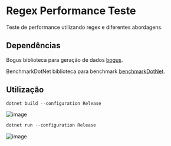 # Regex Performance Teste

Teste de performance utilizando regex e diferentes abordagens.

## Dependências

Bogus biblioteca para geração de dados [bogus](https://www.nuget.org/packages/Bogus/).

BenchmarkDotNet biblioteca para benchmark [benchmarkDotNet](https://www.nuget.org/packages/BenchmarkDotNet/).

## Utilização

```powershell
dotnet build --configuration Release
```

![image](https://user-images.githubusercontent.com/18268067/136830995-3c65e700-0bb8-4a73-ba24-cdaf4081e568.png)


```powershell
dotnet run --configuration Release
```

![image](https://user-images.githubusercontent.com/18268067/136831404-532bfe24-83b3-4b7e-a6f9-9cfced0b2ac1.png)

